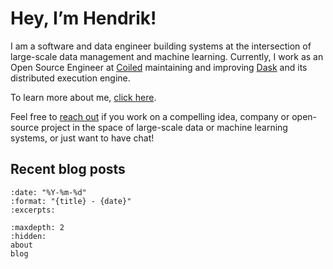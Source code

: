 
# Hey, I’m Hendrik!

I am a software and data engineer building systems at the intersection of large-scale data management and machine learning.
Currently, I work as an Open Source Engineer at <a href="https://www.coiled.io/">Coiled</a> maintaining and improving <a href="https://www.dask.org/">Dask</a> and its distributed execution engine.

To learn more about me, <a href="about">click here</a>.

Feel free to [reach out](mailto:hendrik@makait.com "hendrik@makait.com") if you work on a compelling idea, company or open-source project in the space of large-scale data or machine learning systems, or just want to have chat!


## Recent blog posts

```{postlist}
:date: "%Y-%m-%d"
:format: "{title} - {date}"
:excerpts:
```

```{toctree}
:maxdepth: 2
:hidden:
about
blog
```